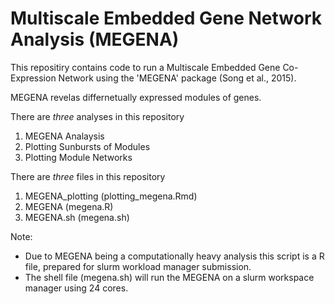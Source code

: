 # Multiscale Embedded Gene Network Analysis (MEGENA)

This repositiry contains code to run a Multiscale Embedded Gene Co-Expression Network using the 'MEGENA' package (Song et al., 2015).

MEGENA revelas differnetually expressed modules of genes.

There are *three* analyses in this repository
1) MEGENA Analaysis
2) Plotting Sunbursts of Modules
3) Plotting Module Networks

There are *three* files in this repository
1) MEGENA_plotting (plotting_megena.Rmd)
2) MEGENA (megena.R)
3) MEGENA.sh (megena.sh)

Note: 
- Due to MEGENA being a computationally heavy analysis this script is a R file, prepared for slurm workload manager submission. 
- The shell file (megena.sh) will run the MEGENA on a slurm workspace manager using 24 cores.
